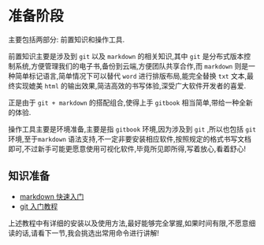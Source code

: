 # 准备阶段

主要包括两部分: 前置知识和操作工具.

前置知识主要是涉及到 `git` 以及 `markdown` 的相关知识,其中 `git` 是分布式版本控制系统,方便管理我们的电子书,备份到云端,方便团队共享合作,而 `markdown` 则是一种简单标记语言,简单情况下可以替代 `word` 进行排版布局,能完全替换 `txt` 文本,最终实现媲美 `html` 的输出效果,简洁高效的书写体验,深受广大软件开发者的喜爱.

正是由于 `git + markdown` 的搭配组合,使得上手 `gitbook` 相当简单,带给一种全新的体验.

操作工具主要是环境准备,主要是指 `gitbook` 环境,因为涉及到 `git` ,所以也包括 `git` 环境,至于`markdown` 语法支持,不一定非要安装相应软件,按照规定的格式书写文档即可,不过新手可能更愿意使用可视化软件,毕竟所见即所得,写着放心,看着舒心!

## 知识准备

- [markdown 快速入门](https://snowdreams1006.github.io/markdown/)
- [git 入门教程](https://snowdreams1006.github.io/git/)

上述教程中有详细的安装以及使用方法,最好能够完全掌握,如果时间有限,不愿意细读的话,请看下一节,我会挑选出常用命令进行讲解!

